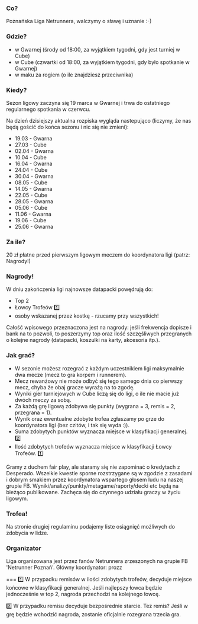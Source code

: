 ### Co?
Poznańska Liga Netrunnera, walczymy o sławę i uznanie :-)


### Gdzie?
- w Gwarnej (środy od 18:00, za wyjątkiem tygodni, gdy jest turniej w Cube)
- w Cube (czwartki od 18:00, za wyjątkiem tygodni, gdy było spotkanie w Gwarnej)
- w maku za rogiem (o ile znajdziesz przeciwnika)


### Kiedy?
Sezon ligowy zaczyna się 19 marca w Gwarnej i trwa do ostatniego regularnego spotkania w czerwcu.

Na dzień dzisiejszy aktualna rozpiska wygląda nastepująco (liczymy, że nas będą gościć do końca sezonu i nic się nie zmieni):
- 19.03 - Gwarna
- 27.03 - Cube
- 02.04 - Gwarna
- 10.04 - Cube
- 16.04 - Gwarna
- 24.04 - Cube
- 30.04 - Gwarna
- 08.05 - Cube
- 14.05 - Gwarna
- 22.05 - Cube
- 28.05 - Gwarna
- 05.06 - Cube
- 11.06 - Gwarna
- 19.06 - Cube
- 25.06 - Gwarna


### Za ile?
20 zł płatne przed pierwszym ligowym meczem do koordynatora ligi (patrz: Nagrody!)


### Nagrody!
W dniu zakończenia ligi najnowsze datapacki powędrują do:
- Top 2
- Łowcy Trofeów :one:
- osoby wskazanej przez kostkę - rzucamy przy wszystkich!

Całość wpisowego przeznaczona jest na nagrody: jeśli frekwencja dopisze i bank na to pozwoli, to poszerzymy top oraz ilość szczęśliwych
przegranych o kolejne nagrody (datapacki, koszulki na karty, akcesoria itp.).


### Jak grać?
- W sezonie możesz rozegrać z każdym uczestnikiem ligi maksymalnie dwa mecze (mecz to gra korpem i runnerem).
- Mecz rewanżowy nie może odbyć się tego samego dnia co pierwszy mecz, chyba że obaj gracze wyrażą na to zgodę.
- Wyniki gier turniejowych w Cube liczą się do ligi, o ile nie macie już dwóch meczy za sobą.
- Za każdą grę ligową zdobywa się punkty (wygrana = 3, remis = 2, przegrana = 1).
- Wynik oraz ewentualne zdobyte trofea zgłaszamy po grze do koordynatora ligi (bez czitów, i tak się wyda :)).
- Suma zdobytych punktów wyznacza miejsce w klasyfikacji generalnej. :two:
- Ilość zdobytych trofeów wyznacza miejsce w klasyfikacji Łowcy Trofeów. :one:

Gramy z duchem fair play, ale staramy się nie zapominać o kredytach z Desperado. Wszelkie kwestie sporne rozstrzygane są w zgodzie z zasadami i dobrym smakiem przez koordynatora wspartego głosem ludu na naszej grupie FB.
Wyniki/analizy/punkty/metagame/raporty/decki etc będą na bieżąco publikowane. Zachęca się do czynnego udziału graczy w życiu ligowym.


### Trofea!
Na stronie drugiej regulaminu podajemy liste osiągnięć możliwych do zdobycia w lidze.


### Organizator
Liga organizowana jest przez fanów Netrunnera zrzeszonych na grupie FB 'Netrunner Poznań'. 
Główny koordynator: prozz

===
:one: W przypadku remisów w ilości zdobytych trofeów, decyduje miejsce końcowe w klasyfikacji generalnej. Jeśli najlepszy łowca będzie jednocześnie w top 2, nagroda przechodzi na kolejnego łowcę.

:two: W przypadku remisu decyduje bezpośrednie starcie. Tez remis? Jeśli w grę będzie wchodzić nagroda, zostanie oficjalnie rozegrana trzecia gra.

